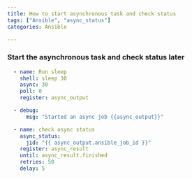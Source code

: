```yaml
---
title: How to start asynchronous task and check status
tags: ["Ansible", "async_status"]
categories: Ansible

---
```

### Start the asynchronous task and check status later
```yaml
  - name: Run sleep
    shell: sleep 30
    async: 30
    poll: 0
    register: async_output

  - debug:
      msg: "Started an async job {{async_output}}"

  - name: check async status
    async_status:
      jid: "{{ async_output.ansible_job_id }}"
    register: async_result
    until: async_result.finished
    retries: 50
    delay: 5
```